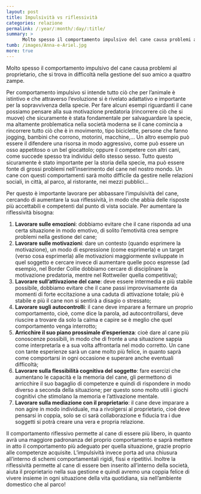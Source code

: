 ```yaml
---
layout: post
title: Impulsività vs riflessività
categories: relazione
permalink: /:year/:month/:day/:title/
summary: >
      Molto spesso il comportamento impulsivo del cane causa problemi al   proprietario, che si trova in difficoltà nella gestione del suo amico a quattro zampe. Il comportamento riflessivo permette al cane di essere più libero, in quanto avrà una maggiore padronanza del proprio comportamento.
tumb: /images/Anna-e-Ariel.jpg
more: true
---
```

Molto spesso il comportamento impulsivo del cane causa problemi al proprietario, che si trova in difficoltà nella gestione del suo amico a quattro zampe.

Per comportamento impulsivo si intende tutto ciò che per l’animale è istintivo e che attraverso l’evoluzione si è rivelato adattativo e importante per la sopravvivenza della specie. Per fare alcuni esempi riguardanti il cane possiamo pensare alla sua motivazione predatoria (rincorrere ciò che si muove) che sicuramente è stata fondamentale per salvaguardare la specie, ma altamente problematica nella società moderna se il cane comincia a rincorrere tutto ciò che è in movimento, tipo biciclette, persone che fanno jogging, bambini che corrono, motorini, macchine,… Un altro esempio può essere il difendere una risorsa in modo aggressivo, come può essere un osso appetitoso o un bel giocattolo; oppure il competere con altri cani, come succede spesso tra individui dello stesso sesso. Tutto questo sicuramente è stato importante per la storia della specie, ma può essere fonte di grossi problemi nell’inserimento del cane nel nostro mondo. Un cane con questi comportamenti sarà molto difficile da gestire nelle relazioni sociali, in città, al parco, al ristorante, nei mezzi pubblici...

Per questo è importante lavorare per abbassare l’impulsività del cane, cercando di aumentare la sua riflessività, in modo che abbia delle risposte più accettabili e competenti dal punto di vista sociale.
Per aumentare la riflessività bisogna:

1. **Lavorare sulle emozioni**: dobbiamo evitare che il cane risponda ad una certa situazione in modo emotivo, di solito l’emotività crea sempre problemi nella gestione del cane;
2. **Lavorare sulle motivazioni**: dare un contesto (quando esprimere la motivazione), un modo di espressione (come esprimerla) e un target (verso cosa esprimerla) alle motivazioni maggiormente sviluppate in quel soggetto e cercare invece di aumentare quelle poco espresse (ad esempio, nel Border Collie dobbiamo cercare di disciplinare la motivazione predatoria, mentre nel Rottweiler quella competitiva);
3. **Lavorare sull’attivazione del cane**: deve essere intermedia e più stabile possibile, dobbiamo evitare che il cane passi improvvisamente da momenti di forte eccitazione a una caduta di attivazione totale; più è stabile e più il cane non si sentirà a disagio o stressato;
4. **Lavorare sugli autocontrolli**: il cane deve imparare a fermare un proprio comportamento, cioè, come dice la parola, ad autocontrollarsi, deve riuscire a trovare da solo la calma e capire se è meglio che quel comportamento venga interrotto;
5. **Arricchire il suo piano prossimale d’esperienza**: cioè dare al cane più conoscenze possibili, in modo che di fronte a una situazione sappia come interpretarla e a sua volta affrontarla nel modo corretto. Un cane con tante esperienze sarà un cane molto più felice, in quanto saprà come comportarsi in ogni occasione e superare anche eventuali difficoltà;
6. **Lavorare sulla flessibilità cognitiva del soggetto**: fare esercizi che aumentano le capacità e la memoria del cane, gli permettono di arricchire il suo bagaglio di competenze e quindi di rispondere in modo diverso a seconda della situazione; per questo sono molto utili i giochi cognitivi che stimolano la memoria e l’attivazione mentale.
7. **Lavorare sulla mediazione con il proprietario**: il cane deve imparare a non agire in modo individuale, ma a rivolgersi al proprietario, cioè deve pensarsi in coppia, solo se ci sarà collaborazione e fiducia tra i due soggetti si potrà creare una vera e propria relazione.

 Il comportamento riflessivo permette al cane di essere più libero, in quanto avrà una maggiore padronanza del proprio comportamento e saprà mettere in atto il comportamento più adeguato per quella situazione, grazie proprio alle competenze acquisite. L’impulsività invece porta ad una chiusura all’interno di schemi comportamentali rigidi, fissi e ripetitivi. Inoltre la riflessività permette al cane di essere ben inserito all’interno della società, aiuta il proprietario nella sua gestione e quindi avremo una coppia felice di vivere insieme in ogni situazione della vita quotidiana, sia nell’ambiente domestico che al parco!

